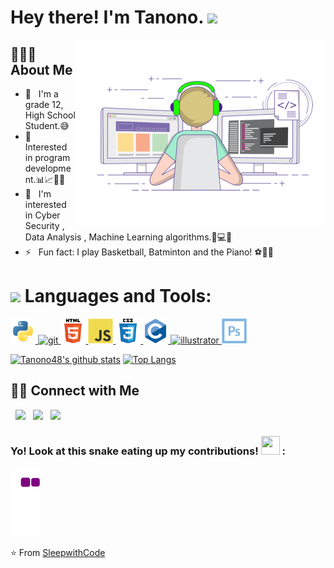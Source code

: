 <h1> Hey there! I'm Tanono. <img src="https://github.com/souvikguria98/souvikguria98/blob/master/Hi.gif" width="25"></h1>
<img align="right" alt="GIF" src="https://raw.githubusercontent.com/devSouvik/devSouvik/master/gif3.gif" width="400"/>

<h2> 👨🏻‍💻 About Me </h2>

- 🏫 &nbsp; I'm a grade 12, High School Student.😅
- 🤔 &nbsp; Interested in program development.📊📈🤖🧠
- 🔭 &nbsp; I'm interested in Cyber Security , Data Analysis , Machine Learning algorithms.🧠💻🤖
- ⚡ &nbsp; Fun fact: I play Basketball, Batminton and the Piano! ⚽🎾🎹

# <img src = "https://media2.giphy.com/media/QssGEmpkyEOhBCb7e1/giphy.gif?cid=ecf05e47a0n3gi1bfqntqmob8g9aid1oyj2wr3ds3mg700bl&rid=giphy.gif" width = 32px> Languages and Tools:

<p align="left"> <a href="https://www.java.com" target="_blank" rel="noreferrer">
  <a href="https://www.python.org" target="_blank" rel="noreferrer"> <img src="https://raw.githubusercontent.com/devicons/devicon/master/icons/python/python-original.svg" alt="python" width="40" height="40"/> </a> 
  <a href="https://git-scm.com/" target="_blank" rel="noreferrer"> <img src="https://www.vectorlogo.zone/logos/git-scm/git-scm-icon.svg" alt="git" width="40" height="40"/> </a> <a href="https://www.w3.org/html/" target="_blank" rel="noreferrer"> 
  <img src="https://raw.githubusercontent.com/devicons/devicon/master/icons/html5/html5-original-wordmark.svg" alt="html5" width="40" height="40"/> </a> <a href="https://developer.mozilla.org/en-US/docs/Web/JavaScript" target="_blank" rel="noreferrer"> <img src="https://raw.githubusercontent.com/devicons/devicon/master/icons/javascript/javascript-original.svg" alt="javascript" width="40" height="40"/> </a> <a href="https://www.w3schools.com/css/" target="_blank" rel="noreferrer"> <img src="https://raw.githubusercontent.com/devicons/devicon/master/icons/css3/css3-original-wordmark.svg" alt="css3" width="40" height="40"/> </a> <a href="https://www.cprogramming.com/" target="_blank" rel="noreferrer"> <img src="https://raw.githubusercontent.com/devicons/devicon/master/icons/c/c-original.svg" alt="c" width="40" height="40"/> </a> <a href="https://www.adobe.com/in/products/illustrator.html" target="_blank" rel="noreferrer"> <img src="https://www.vectorlogo.zone/logos/adobe_illustrator/adobe_illustrator-icon.svg" alt="illustrator" width="40" height="40"/> </a> <a href="https://www.photoshop.com/en" target="_blank" rel="noreferrer"> <img src="https://raw.githubusercontent.com/devicons/devicon/master/icons/photoshop/photoshop-line.svg" alt="photoshop" width="40" height="40"/> </a> </p>

[![Tanono48's github stats](https://github-readme-stats.vercel.app/api?username=Tanono48&show_icons=true&theme=merko)](https://github.com/Tanono48/github-readme-stats)
[![Top Langs](https://github-readme-stats.vercel.app/api/top-langs/?username=Tanono48&layout=compact&theme=merko)](https://github.com/Tanono48/github-readme-stats)

<h2> 🤝🏻 Connect with Me </h2>

<p align="left">
&nbsp; <a href="https://www.instagram.com/mr.oomn/" target="_blank" rel="noopener noreferrer"><img src="https://img.icons8.com/plasticine/100/null/instagram-new--v2.png" width="50" /></a>  
&nbsp; <a href="https://open.spotify.com/user/31dwa26ogq35dkj4dx35dvahhhwe?si=9b829a0fef724a9f" target="_blank" rel="noopener noreferrer"><img src="https://img.icons8.com/fluency/48/null/spotify.png" width="50" /></a>
&nbsp; <a href="tanonmarvel@gmail.com" target="_blank" rel="noopener noreferrer"><img src="https://img.icons8.com/fluency/48/null/gmail.png"  width="50" /></a>
</p>

### Yo! Look at this snake eating up my contributions! <img src= "https://c.tenor.com/BczFoyx41WoAAAAj/swallowed-the-mighty-ones.gif" width= "30" height= "30">  :

![snake gif](https://github.com/AvidCoder101/AvidCoder101/blob/output/github-contribution-grid-snake.gif)

⭐️ From [SleepwithCode](https://github.com/Tanono48)
